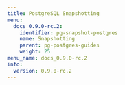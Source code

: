 ```yaml
---
title: PostgreSQL Snapshotting
menu:
  docs_0.9.0-rc.2:
    identifier: pg-snapshot-postgres
    name: Snapshotting
    parent: pg-postgres-guides
    weight: 25
menu_name: docs_0.9.0-rc.2
info:
  version: 0.9.0-rc.2
---
```



